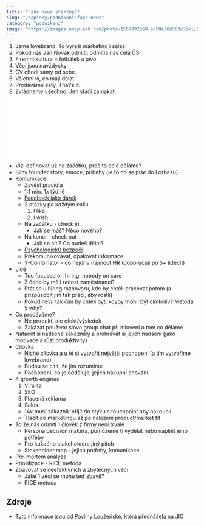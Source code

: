 ```yaml
---
title: "Fake news startupů"
slug: "/zapisky/podnikani/fake-news"
category: "podnikani"
image: "https://images.unsplash.com/photo-1557992260-ec58e38d363c?ixlib=rb-4.0.3&ixid=MnwxMjA3fDB8MHxwaG90by1wYWdlfHx8fGVufDB8fHx8&auto=format&fit=crop&w=1674&q=80"
---
```


1. Jsme lovebrand. To vyřeší marketing i sales.
2. Pokud nás Jan Novák odmítl, odmítla nás celá ČS.
3. Firemní kultura = fotbálek a pivo.
4. Věci jsou navždycky. 
5. CV chodí samy od sebe.
6. Všichni ví, co mají dělat.
7. Prodáváme šaty. That's it.
8. Zvládneme všechno. Jen stačí zamakat. 

![Fake News](../Fake%20News.pdf)

- Vizi definovat už na začátku, proč to celé děláme?
- Silný founder story, emoce, příběhy (je to co se píše do Forbesu)
- Komunikace
	- Zavést pravidla
	- 1:1 min. 1x týdně
	- [Feedback jako dárek](../Seberozvoj/Zpětná%20vazba%20(RTR).md)
	- 2 otázky po každým callu
		1. I like
		2. I wish
	- Na začátku - check in
		- Jak se máš? Něco nového?
	- Na konci - check out
		- Jak se cítí? Co budeš dělat?
	- [Psychologick0 bezpečí](Lidé%20-%20Efektivní%20tým%20(Google%20Aristoteles).md)
	- Překomunikovávat, opakovat informace
	- Y-Combinator - co nejdřív najmout HR (doporučují po 5+ lidech)
- Lidé
	- Too focused on hiring, nobody on care
	- Z čeho by měli radost zaměstnanci?
	- Ptát se u hiring rozhovoru, kde by chtěli pracovat potom (a přizpůsobit jim tak práci, aby rostli)
	- Pokud neví, tak čím by chtěli být, kdyby mohli být čímkoliv? Metoda 5 why?
- Co prodáváme?
	- Ne produkt, ale efekt/výsledek
	- Zakázat používat slovo group chat při mluvení o tom co děláme
- Natáčet si nadšené zákazniky a přehrávat si jejich nadšení (jako motivace a růst produktivity)
- Cílovka
	- Niché cílovka a u té si vytvořit největší pochopení (a tím vytvoříme lovebrand)
	- Budou se cítit, že jim rozumíme
	- Pochopení, co je odděluje, jejich nákupní chování
- 4 growth engines
	1. Viralita
	2. SEO
	3. Placená reklama
	4. Sales
	- 14x musí zákazník přijít do styku s touchpoint aby nakoupil
	- Tlačit do marketingu až po nalezení product/market fit
- To že nás odmítl 1 člověk z firmy není trvalé
	- Persona decision makera, pomůžeme ti vydělat nebo naplnit jeho potřeby
	- Pro každého stakeholdera jiný pitch
	- Stakeholder map - jejich potřeby, komunikace
- Pre-mortem analýza
- Prioritizace - RICE metoda
- Zbavovat se neefektivních a zbytečných věcí
	- Jaké 1 věci se mohu teď zbavit?
	- RICE metoda
## Zdroje
- Tyto informace jsou od Pavlíny Loužeňské, která přednášela na JIC
